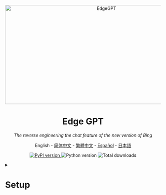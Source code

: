 <div align="center">
  <img src="https://socialify.git.ci/acheong08/EdgeGPT/image?font=Inter&language=1&logo=https%3A%2F%2Fupload.wikimedia.org%2Fwikipedia%2Fcommons%2F9%2F9c%2FBing_Fluent_Logo.svg&owner=1&pattern=Floating%20Cogs&theme=Auto" alt="EdgeGPT" width="640" height="320" />

# Edge GPT

_The reverse engineering the chat feature of the new version of Bing_

<a>English</a> -
<a href="./README_zh-cn.md">简体中文</a> -
<a href="./README_zh-tw.md">繁體中文</a> -
<a href="./README_es.md">Español</a> -
<a href="./README_ja.md">日本語</a>

</div>

<p align="center">
  <a href="https://github.com/acheong08/EdgeGPT">
    <img alt="PyPI version" src="https://img.shields.io/pypi/v/EdgeGPT">
  </a>
  <img alt="Python version" src="https://img.shields.io/badge/python-3.8+-blue.svg">
  <img alt="Total downloads" src="https://static.pepy.tech/badge/edgegpt">

</p>

<details>

<summary>

# Setup

</summary>

### Install package

```bash
python3 -m pip install EdgeGPT --upgrade
```

### Requirements

- python 3.8+
- A Microsoft Account with access to <https://bing.com/chat> (Optional)
- Required in a supported country or region with New Bing (Chinese mainland VPN required)
- [Selenium](https://pypi.org/project/selenium/) (for automatic cookie setup)

<details>

<summary>

# Chatbot

</summary>

## Authentication

!!! NOT REQUIRED ANYMORE !!!
Microsoft has made the chat feature available to everyone, so you can skip this step.

1. Install the latest version of Microsoft Edge
<details>

2. Alternatively, you can use any browser and set the user-agent to look like you're using Edge (e.g., `Mozilla/5.0 (Windows NT 10.0; Win64; x64) AppleWebKit/537.36 (KHTML, like Gecko) Chrome/111.0.0.0 Safari/537.36 Edg/111.0.1661.51`). You can do this easily with an extension like "User-Agent Switcher and Manager" for [Chrome](https://chrome.google.com/webstore/detail/user-agent-switcher-and-m/bhchdcejhohfmigjafbampogmaanbfkg) and [Firefox](https://addons.mozilla.org/en-US/firefox/addon/user-agent-string-switcher/).

</details>

3. Open [bing.com/chat](https://bing.com/chat)
4. If you see a chat feature, you are good to continue...
5. Install the cookie editor extension for [Chrome](https://chrome.google.com/webstore/detail/cookie-editor/hlkenndednhfkekhgcdicdfddnkalmdm) or [Firefox](https://addons.mozilla.org/en-US/firefox/addon/cookie-editor/)
6. Go to [bing.com](https://bing.com)
7. Open the extension
8. Click "Export" on the bottom right, then "Export as JSON" (This saves your cookies to clipboard)
9. Paste your cookies into a file `cookies.json`

### In code:
```python
cookies = json.loads(open("./path/to/cookies.json", encoding="utf-8").read())
bot = await Chatbot.create(cookies=cookies)
```

## Running from the Command Line

```
 $ python3 -m EdgeGPT -h

        EdgeGPT - A demo of reverse engineering the Bing GPT chatbot
        Repo: github.com/acheong08/EdgeGPT
        By: Antonio Cheong

        !help for help

        Type !exit to exit

usage: EdgeGPT.py [-h] [--enter-once] [--search-result] [--no-stream] [--rich] [--proxy PROXY] [--wss-link WSS_LINK]
                  [--style {creative,balanced,precise}] [--prompt PROMPT] [--cookie-file COOKIE_FILE]
                  [--history-file HISTORY_FILE] [--locale LOCALE]

options:
  -h, --help            show this help message and exit
  --enter-once
  --search-result
  --no-stream
  --rich
  --proxy PROXY         Proxy URL (e.g. socks5://127.0.0.1:1080)
  --wss-link WSS_LINK   WSS URL(e.g. wss://sydney.bing.com/sydney/ChatHub)
  --style {creative,balanced,precise}
  --prompt PROMPT       prompt to start with
  --cookie-file COOKIE_FILE
                        path to cookie file
  --history-file HISTORY_FILE
                        path to history file
  --locale LOCALE       your locale
```

## Running in Python

### 1. The `Chatbot` class and `asyncio` for more granular control

Use Async for the best experience, for example:

```python
import asyncio
from EdgeGPT import Chatbot, ConversationStyle

async def main():
    bot = await Chatbot.create() # Passing cookies is optional
    print(await bot.ask(prompt="Hello world", conversation_style=ConversationStyle.creative))
    await bot.close()

if __name__ == "__main__":
    asyncio.run(main())
```

<details>
<summary>

### 2) The `Query` and `Cookie` helper classes

  </summary>

Create a simple Bing Chat AI query (using the 'precise' conversation style by default) and see just the main text output rather than the whole API response:

Remeber to store your cookies in a specific format: `bing_cookie_*.json`.
  
```python
from EdgeGPT import Query, Cookie

q = Query("What are you? Give your answer as Python code")
print(q)
```

Or change the conversation style or cookie file to be used:

```python
q = Query(
  "What are you? Give your answer as Python code",
  style="creative",  # or 'balanced'
  cookies="./bing_cookies_alternative.json"
)
```

Quickly extract the text output, code snippets, list of sources/references, or suggested follow-on questions using the following attributes:

```python
q.output
q.code
q.suggestions
q.sources       # for the full json output
q.sources_dict  # for a dictionary of titles and urls
```

Get the orginal prompt and the conversation style you specified:

```python
q.prompt
q.style
repr(q)
```

Access previous Queries made since importing `Query`:

```python
Query.index  # A list of Query objects; updated dynamically
Query.request_count  # A tally of requests made using each cookie file
```

And finally, the `Cookie` class supports multiple cookie files, so if you create additional cookie files with the naming convention `bing_cookies_*.json`, your queries will automatically try using the next file (alphabetically) if you've exceeded your daily quota of requests (currently set at 200).

Here are the main attributes which you can access:

```python
Cookie.current_file_index
Cookie.dirpath
Cookie.search_pattern  # default is `bing_cookies_*.json`
Cookie.files()  # list as files that match .search_pattern
Cookie.current_filepath
Cookie.current_data
Cookie.import_next()
Cookie.image_token
Cookie.ignore_files
```

</details>

---

## Running with Docker

This assumes you have a file cookies.json in your current working directory

```bash

docker run --rm -it -v $(pwd)/cookies.json:/cookies.json:ro -e COOKIE_FILE='/cookies.json' ghcr.io/acheong08/edgegpt
```

You can add any extra flags as following

```bash

docker run --rm -it -v $(pwd)/cookies.json:/cookies.json:ro -e COOKIE_FILE='/cookies.json' ghcr.io/acheong08/edgegpt --rich --style creative
```

</details>

<details>

<summary>

# Image generator

</summary>

## Running from the Command Line

```bash
$ python3 -m ImageGen -h
usage: ImageGen.py [-h] [-U U] [--cookie-file COOKIE_FILE] --prompt PROMPT [--output-dir OUTPUT_DIR] [--quiet] [--asyncio]

optional arguments:
  -h, --help            show this help message and exit
  -U U                  Auth cookie from browser
  --cookie-file COOKIE_FILE
                        File containing auth cookie
  --prompt PROMPT       Prompt to generate images for
  --output-dir OUTPUT_DIR
                        Output directory
  --quiet               Disable pipeline messages
  --asyncio             Run ImageGen using asyncio
```

## Running in Python

### 1) The `ImageQuery` helper class

Generate images based on a simple prompt and download to the current working directory:

```python
from EdgeGPT import ImageQuery

q=ImageQuery("Meerkats at a garden party in Devon")
```

Change the download directory for all future images in this session:

```
Query.image_dirpath = Path("./to_another_folder")
```

### 2) The `ImageGen` class and `asyncio` for more granular control

```python
from ImageGen import ImageGen
import argparse
import json

async def async_image_gen(args) -> None:
    async with ImageGenAsync(args.U, args.quiet) as image_generator:
        images = await image_generator.get_images(args.prompt)
        await image_generator.save_images(images, output_dir=args.output_dir)

if __name__ == "__main__":
    parser = argparse.ArgumentParser()
    parser.add_argument("-U", help="Auth cookie from browser", type=str)
    parser.add_argument("--cookie-file", help="File containing auth cookie", type=str)
    parser.add_argument(
        "--prompt",
        help="Prompt to generate images for",
        type=str,
        required=True,
    )
    parser.add_argument(
        "--output-dir",
        help="Output directory",
        type=str,
        default="./output",
    )
    parser.add_argument(
        "--quiet", help="Disable pipeline messages", action="store_true"
    )
    parser.add_argument(
        "--asyncio", help="Run ImageGen using asyncio", action="store_true"
    )
    args = parser.parse_args()
    # Load auth cookie
    with open(args.cookie_file, encoding="utf-8") as file:
        cookie_json = json.load(file)
        for cookie in cookie_json:
            if cookie.get("name") == "_U":
                args.U = cookie.get("value")
                break

    if args.U is None:
        raise Exception("Could not find auth cookie")

    if not args.asyncio:
        # Create image generator
        image_generator = ImageGen(args.U, args.quiet)
        image_generator.save_images(
            image_generator.get_images(args.prompt),
            output_dir=args.output_dir,
        )
    else:
        asyncio.run(async_image_gen(args))

```

</details>

# Star History

[![Star History Chart](https://api.star-history.com/svg?repos=acheong08/EdgeGPT&type=Date)](https://star-history.com/#acheong08/EdgeGPT&Date)

# Contributors

This project exists thanks to all the people who contribute.

 <a href="https://github.com/acheong08/EdgeGPT/graphs/contributors">
  <img src="https://contrib.rocks/image?repo=acheong08/EdgeGPT" />
 </a>
